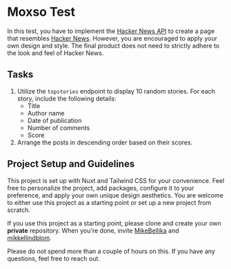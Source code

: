 # Moxso Test

In this test, you have to implement the [Hacker News API](https://github.com/HackerNews/API) to create a page that resembles [Hacker News](https://news.ycombinator.com/news). However, you are encouraged to apply your own design and style. The final product does not need to strictly adhere to the look and feel of Hacker News.

## Tasks

1. Utilize the `topstories` endpoint to display 10 random stories. For each story, include the following details:
   - Title
   - Author name
   - Date of publication
   - Number of comments
   - Score
2. Arrange the posts in descending order based on their scores.

## Project Setup and Guidelines

This project is set up with Nuxt and Tailwind CSS for your convenience. Feel free to personalize the project, add packages, configure it to your preference, and apply your own unique design aesthetics. You are welcome to either use this project as a starting point or set up a new project from scratch.

If you use this project as a starting point, please clone and create your own **private** repository. When you're done, invite [MikeBellika](https://github.com/MikeBellika) and [mikkellindblom](https://github.com/mikkellindblom).

Please do not spend more than a couple of hours on this. If you have any questions, feel free to reach out.
